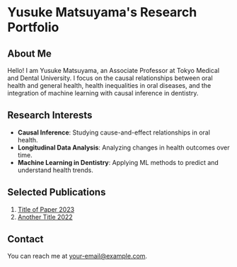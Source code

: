 # Yusuke Matsuyama's Research Portfolio

## About Me
Hello! I am Yusuke Matsuyama, an Associate Professor at Tokyo Medical and Dental University. I focus on the causal relationships between oral health and general health, health inequalities in oral diseases, and the integration of machine learning with causal inference in dentistry.

## Research Interests
- **Causal Inference**: Studying cause-and-effect relationships in oral health.
- **Longitudinal Data Analysis**: Analyzing changes in health outcomes over time.
- **Machine Learning in Dentistry**: Applying ML methods to predict and understand health trends.

## Selected Publications
1. [Title of Paper 2023](./papers/paper_2023.md)
2. [Another Title 2022](./papers/paper_2022.md)

## Contact
You can reach me at [your-email@example.com](mailto:your-email@example.com).
